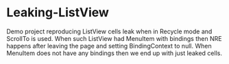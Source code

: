 # Leaking-ListView
Demo project reproducing ListView cells leak when in Recycle mode and ScrollTo is used.
When such ListView had MenuItem with bindings then NRE happens after leaving the page and setting BindingContext to null.
When MenuItem does not have any bindings then we end up with just leaked cells.
